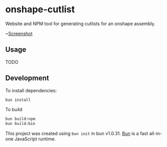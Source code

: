 # onshape-cutlist

Website and NPM tool for generating cutlists for an onshape assembly.

~[Screenshot](./.github/assets/demo.png)

## Usage

TODO

## Development

To install dependencies:

```bash
bun install
```

To build

```bash
bun build:npm
bun build:bin
```

This project was created using `bun init` in bun v1.0.31. [Bun](https://bun.sh) is a fast all-in-one JavaScript runtime.
